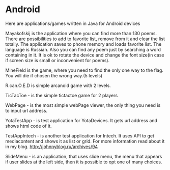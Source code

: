 # Android
Here are applications/games written in Java for Android devices

Mayakofskij is the application where you can find more than 130 poems. There are possibilities to add to favorite list, remove from it and clear the list totally. The application saves to phone memory and loads favorite list. The language is Russian. Also you can find any poem just by searching a word containing in it. It is ok to rotate the device and change the font size(in case if screen size is small or inconvenient for poems).

MineField is the game, where you need to find the only one way to the flag. You will die if chosen the wrong way.(5 levels)


R.can.O.E.D is simple arcanoid game with 2 levels.


TicTacToe - is the simple tictactoe game for 2 players

WebPage - is the most simple webPage viewer, the only thing you need is to input url address.

YotaTestApp - is test application for YotaDevices. It gets url address and shows html code of it.

TestAppIntech - is another test application for Intech. It uses API to get mediacontent and shows it as list or grid. For more information read about it in my blog. http://johnnyblog.ru/archives/94

SlideMenu - is an application, that uses slide menu, the menu that appears if user slides at the left side, then it is possible to opt one of many choices.
